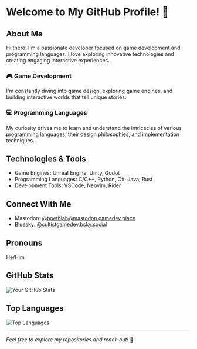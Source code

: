 # Welcome to My GitHub Profile! 👋

## About Me

Hi there! I'm a passionate developer focused on game development and programming languages. I love exploring innovative technologies and creating engaging interactive experiences.

### 🎮 Game Development
I'm constantly diving into game design, exploring game engines, and building interactive worlds that tell unique stories.

### 💻 Programming Languages
My curiosity drives me to learn and understand the intricacies of various programming languages, their design philosophies, and implementation techniques.

## Technologies & Tools
- Game Engines: Unreal Engine, Unity, Godot
- Programming Languages: C/C++, Python, C#, Java, Rust
- Development Tools: VSCode, Neovim, Rider

## Connect With Me
- Mastodon: [@boethiah@mastodon.gamedev.place](https://mastodon.gamedev.place/@boethiah)
- Bluesky: [@cultistgamedev.bsky.social](https://bsky.app/profile/cultistgamedev.bsky.social)

## Pronouns
He/Him

## GitHub Stats
![Your GitHub Stats](https://github-readme-stats.vercel.app/api?username=CultistGameDev&show_icons=true)

## Top Languages
![Top Languages](https://github-readme-stats.vercel.app/api/top-langs/?username=CultistGameDev&layout=compact)

---

*Feel free to explore my repositories and reach out!* 🚀
